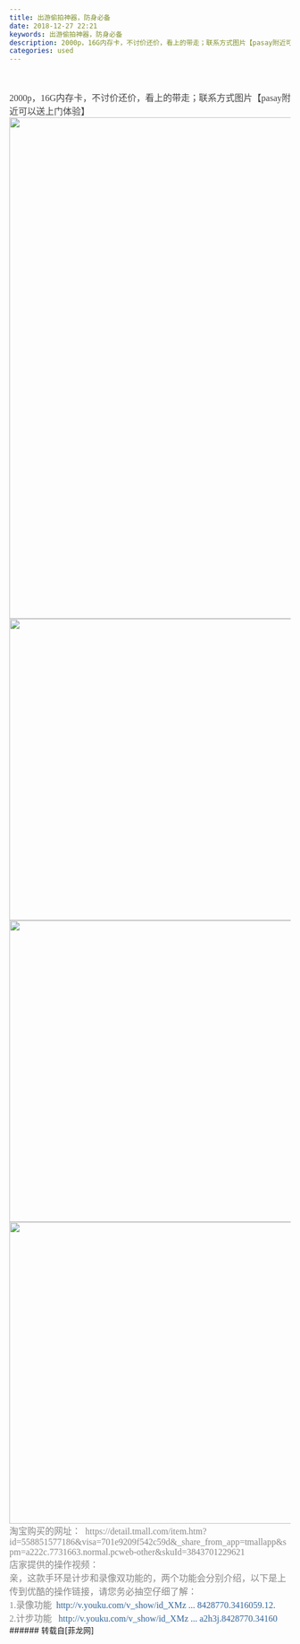 ```yaml
---
title: 出游偷拍神器，防身必备
date: 2018-12-27 22:21
keywords: 出游偷拍神器，防身必备
description: 2000p，16G内存卡，不讨价还价，看上的带走；联系方式图片【pasay附近可以送上门体验】淘宝购买的网址：  https://detail.tmall.com/item.htm?id=558851577186&visa=701e9209f542c59d&_share_from_app=tmallapp&spm=a222c.7731663.normal.pcweb-other&skuId=3843701229621店家提供的操作视频：亲，这款手环是计步和录像双功能的，两个功能会分别介绍，以下是上传到优酷的操作链接，请您务必抽空仔细了解：1.录像功能  http://v.youku.com/v_show/id_XMz ... 8428770.3416059.12.2.计步功能   http://v.youku.com/v_show/id_XMz ... a2h3j.8428770.34160
categories: used
---
```

<td class="t_f" id="postmessage_2583439">

<br/>
<br/>
<font face="微软雅黑"><font color="#444444"><font face="微软雅黑"><font style="font-size:16px"><font face="微软雅黑"><font color="#878787"><font color="#444444"><font face="微软雅黑">2000p，16G内存卡，不讨价还价，看上的带走；联系方式图片【pasay附近可以送上门体验】</font></font></font></font></font></font></font></font><br/>
<img alt="" border="0" class="zoom" data-cf-modified-57bce3f0f34e50f0be1dbd49-="" file="https://bbs.boniu.xyz/data/attachment/album/201811/07/042006s529yg7fbsd5zbsc.jpg" height="896" id="aimg_Waaop" onclick="" onmouseover="" src="https://bbs.boniu.xyz/data/attachment/album/201811/07/042006s529yg7fbsd5zbsc.jpg" width="674"/><br/>
<img alt="" border="0" class="zoom" data-cf-modified-57bce3f0f34e50f0be1dbd49-="" file="https://bbs.boniu.xyz/data/attachment/album/201811/07/040854q7gvw47l2vl2la4u.jpg" height="539" id="aimg_eX5w4" onclick="" onmouseover="" src="https://bbs.boniu.xyz/data/attachment/album/201811/07/040854q7gvw47l2vl2la4u.jpg" style="cursor:pointer" width="720"/><img alt="" border="0" class="zoom" data-cf-modified-57bce3f0f34e50f0be1dbd49-="" file="https://bbs.boniu.xyz/data/attachment/album/201811/07/040853ljgj1mam7q9h64m6.jpg" height="539" id="aimg_MF55Q" onclick="" onmouseover="" src="https://bbs.boniu.xyz/data/attachment/album/201811/07/040853ljgj1mam7q9h64m6.jpg" style="cursor:pointer" width="720"/><img alt="" border="0" class="zoom" data-cf-modified-57bce3f0f34e50f0be1dbd49-="" file="https://bbs.boniu.xyz/data/attachment/album/201811/07/040852azt84sw2wsp4scvw.jpg" height="539" id="aimg_fn5FZ" onclick="" onmouseover="" src="https://bbs.boniu.xyz/data/attachment/album/201811/07/040852azt84sw2wsp4scvw.jpg" style="cursor:pointer" width="720"/><br/>
<font color="#878787"><font face="微软雅黑"><font style="font-size:16px"><font face="微软雅黑"><font face="Tahoma, &amp;quot;">淘宝购买的网址：  </font></font></font></font></font><font face="Tahoma, Microsoft Yahei, Simsun"><font color="#444444"><font style="font-size:16px"><font color="#878787">https://detail.tmall.com/item.htm?id=558851577186&amp;visa=701e9209f542c59d&amp;_share_from_app=tmallapp&amp;spm=a222c.7731663.normal.pcweb-other&amp;skuId=3843701229621</font></font></font></font><br/>
<font color="#878787"><font face="微软雅黑"><font style="font-size:16px"><font face="微软雅黑"><font face="Tahoma, &amp;quot;">店家提供的操作视频：</font></font></font></font></font><br/>
<font color="#878787"><font face="微软雅黑"><font style="font-size:16px"><font face="微软雅黑"><font face="Tahoma, &amp;quot;">亲，这款手环是计步和录像双功能的，两个功能会分别介绍，以下是上传到优酷的操作链接，请您务必抽空仔细了解：</font></font></font></font></font><br/>
<font color="#878787"><font face="微软雅黑"><font style="font-size:16px"><font face="微软雅黑"><font face="Tahoma, &amp;quot;">1.录像功能  </font></font></font></font></font><font color="#333333"><font face="微软雅黑"><font style="font-size:16px"><font face="微软雅黑"><font face="Tahoma, &amp;quot;"><font color="#336699">http://v.youku.com/v_show/id_XMz ... 8428770.3416059.12.</font></font></font></font></font></font><br/>
<font color="#878787"><font face="微软雅黑"><font style="font-size:16px"><font face="微软雅黑"><font face="Tahoma, &amp;quot;">2.计步功能   </font></font></font></font></font><font color="#333333"><font face="微软雅黑"><font style="font-size:16px"><font face="微软雅黑"><font face="Tahoma, &amp;quot;"><font color="#336699">http://v.youku.com/v_show/id_XMz ... a2h3j.8428770.34160</font></font></font></font></font></font><br/>
</td>
###### 转载自[菲龙网]